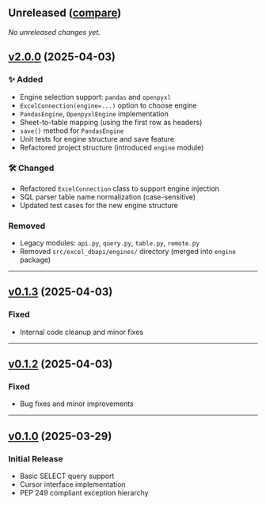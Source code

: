 <!-- insertion marker -->
<a name="Unreleased"></a>
## Unreleased ([compare](https://github.com/yeongseon/excel-dbapi/compare/v2.0.0...HEAD))

_No unreleased changes yet._

<!-- insertion marker -->
<a name="v2.0.0"></a>
## [v2.0.0](https://github.com/yeongseon/excel-dbapi/compare/v0.1.3...v2.0.0) (2025-04-03)

### ✨ Added

- Engine selection support: `pandas` and `openpyxl`
- `ExcelConnection(engine=...)` option to choose engine
- `PandasEngine`, `OpenpyxlEngine` implementation
- Sheet-to-table mapping (using the first row as headers)
- `save()` method for `PandasEngine`
- Unit tests for engine structure and save feature
- Refactored project structure (introduced `engine` module)

### 🛠️ Changed

- Refactored `ExcelConnection` class to support engine injection
- SQL parser table name normalization (case-sensitive)
- Updated test cases for the new engine structure

### Removed

- Legacy modules: `api.py`, `query.py`, `table.py`, `remote.py`
- Removed `src/excel_dbapi/engines/` directory (merged into `engine` package)

---

<a name="v0.1.3"></a>
## [v0.1.3](https://github.com/yeongseon/excel-dbapi/compare/v0.1.2...v0.1.3) (2025-04-03)

### Fixed

- Internal code cleanup and minor fixes

---

<a name="v0.1.2"></a>
## [v0.1.2](https://github.com/yeongseon/excel-dbapi/compare/v0.1.0...v0.1.2) (2025-04-03)

### Fixed

- Bug fixes and minor improvements

---

<a name="v0.1.0"></a>
## [v0.1.0](https://github.com/yeongseon/excel-dbapi/compare/96fbe280d7ce9e031d2df94ea950fed99ba1d283...v0.1.0) (2025-03-29)

### Initial Release

- Basic SELECT query support
- Cursor interface implementation
- PEP 249 compliant exception hierarchy
